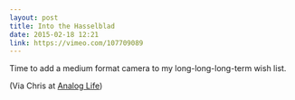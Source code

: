 ```yaml
---
layout: post
title: Into the Hasselblad
date: 2015-02-18 12:21
link: https://vimeo.com/107709089
---
```


Time to add a medium format camera to my long-long-long-term wish list. 

(Via Chris at [Analog Life](http://analog.life))